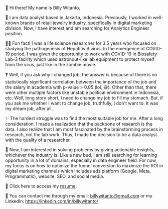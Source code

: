 👋 Hi there! My name is Billy Witanto.

💼 I am data analyst based in Jakarta, Indonesia. Previously, I worked in well-known brands of retail jewelry industry, specifically in digital marketing division. Now, I have interest and am searching for Analytics Engineer position.

👨‍🔬 Fun fact! I was a life science researcher for 3.5 years who focused on studying the pathogenesis of Hepatitis B virus. In the emergence of COVID-19 period, I was given the opportunity to work with COVID-19 in Biosafety Lab-3 facility which used astronout-like lab equipment to protect myself from the virus, just like in the zombie movie. 

❓ Well, if you ask why I changed job, the answer is because of there is no statistically significant correlation between the importance of the job and the salary in academia with p-value > 0.05 (lol, 😆). Other than that, there were other multiple factors like unstable political environment in Indonesia, etc. Well, long story short, I need to change my job to fill my stomach. But, if you ask me whether I want to change job, truthfully, I don't want to. It was my dream job, after all. 

✨ The hardest struggle was to find the most suitable job for me. After a long consideration, I made a realization that the backbone of research is the data. I also realize that I am most fascinated by the brainstorming process in research, not the lab work. Thus, I made the decision to be a data analyst with the quality of a researcher.

🌱 Now, I am interested in solving problems by giving actionable insights, whichever the industry is. Like a new bud, I am still searching for learning opportunity in a lot of domains, especially in data engineer field. For now, my focus is on how to optimize the funnel conversion to maximize the ROI in digital marketing channels which includes ads platform (Google, Meta, Programmatic), website, SEO, and social media.

📖 Click here to access my <a href="https://drive.google.com/file/d/1NdFq6LhQEm5UpPPaWZel_9tjeKVRmfnK/view?usp=sharing" target="_blank" rel="noopener noreferrer">resume</a>.

🔗 You can contact me through my email: billywitanto@gmail.com or my LinkedIn: https://linkedin.com/in/billywitanto/

<!--
**b1llywitant0/b1llywitant0** is a ✨ _special_ ✨ repository because its `README.md` (this file) appears on your GitHub profile.

Here are some ideas to get you started:

- 🔭 I’m currently working on ...
- 🌱 I’m currently learning ...
- 👯 I’m looking to collaborate on ...
- 🤔 I’m looking for help with ...
- 💬 Ask me about ...
- 📫 How to reach me: ...
- 😄 Pronouns: ...
- ⚡ Fun fact: ...
-->
